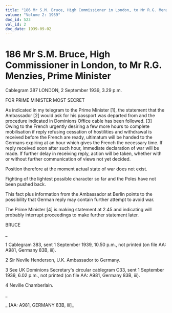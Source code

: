 ```yaml
---
title: "186 Mr S.M. Bruce, High Commissioner in London, to Mr R.G. Menzies, Prime Minister"
volume: "Volume 2: 1939"
doc_id: 523
vol_id: 2
doc_date: 1939-09-02
---
```


# 186 Mr S.M. Bruce, High Commissioner in London, to Mr R.G. Menzies, Prime Minister

Cablegram 387 LONDON, 2 September 1939, 3.29 p.m.

FOR PRIME MINISTER MOST SECRET

As indicated in my telegram to the Prime Minister [1], the statement that the Ambassador [2] would ask for his passport was departed from and the procedure indicated in Dominions Office cable has been followed. [3] Owing to the French urgently desiring a few more hours to complete mobilisation if reply refusing cessation of hostilities and withdrawal is received before the French are ready, ultimatum will be handed to the Germans expiring at an hour which gives the French the necessary time. If reply received soon after such hour, immediate declaration of war will be made. If further delay in receiving reply, action will be taken, whether with or without further communication of views not yet decided.

Position therefore at the moment actual state of war does not exist.

Fighting of the lightest possible character so far and the Poles have not been pushed back.

This fact plus information from the Ambassador at Berlin points to the possibility that German reply may contain further attempt to avoid war.

The Prime Minister [4] is making statement at 2.45 and indicating will probably interrupt proceedings to make further statement later.

BRUCE

_

1 Cablegram 383, sent 1 September 1939, 10.50 p.m., not printed (on file AA: A981, Germany 83B, iii).

2 Sir Nevile Henderson, U.K. Ambassador to Germany.

3 See UK Dominions Secretary's circular cablegram C33, sent 1 September 1939, 6.02 p.m., not printed (on file AA: A981, Germany 83B, iii).

4 Neville Chamberlain.

_

_ [AA: A981, GERMANY 83B, iii]_
